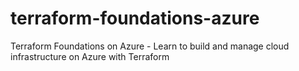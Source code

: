 # terraform-foundations-azure
Terraform Foundations on Azure - Learn to build and manage cloud infrastructure on Azure with Terraform

